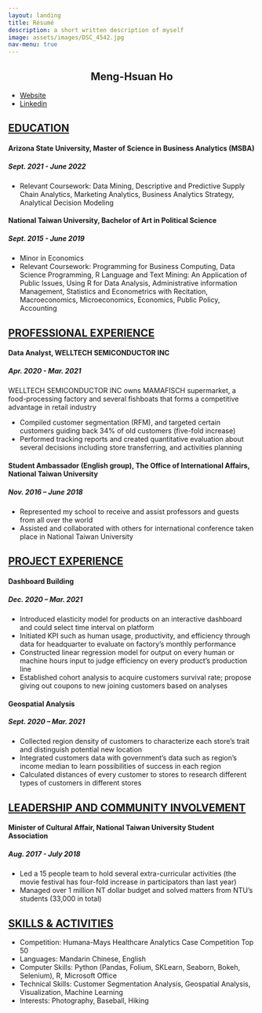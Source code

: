 ```yaml
---
layout: landing
title: Résumé
description: a short written description of myself
image: assets/images/DSC_4542.jpg
nav-menu: true
---
```



<div id="main" class="inner">
<section id="name" >
<div class="box" markdown="1">
		
# <center>Meng-Hsuan Ho</center>

- [Website](https://stegoho.github.io/MH/)
- [Linkedin](www.linkedin.com/in/mh-ho)
			
		
</section>
</div>
<div class="box" markdown="1">
<section id="EDUCATION">
	
			
## <u>EDUCATION</u>

#### Arizona State University, Master of Science in Business Analytics (MSBA)

##### <span style="text-align:right">Sept. 2021 - June 2022</span>

* Relevant Coursework: Data Mining, Descriptive and Predictive Supply Chain Analytics, Marketing Analytics, Business Analytics Strategy, Analytical Decision Modeling

#### National Taiwan University, Bachelor of Art in Political Science

##### Sept. 2015 - June 2019

  - Minor in Economics
  - Relevant Coursework: Programming for Business Computing, Data Science Programming, R Language and Text Mining: An Application of Public Issues, Using R for Data Analysis, Administrative information Management, Statistics and Econometrics with Recitation, Macroeconomics, Microeconomics, Economics, Public Policy, Accounting
				
		
</section>
</div>
<section id="PROFESSIONAL" >
<div class="inner" markdown="1">

## <u>PROFESSIONAL EXPERIENCE</u>

#### Data Analyst, WELLTECH SEMICONDUCTOR INC

##### Apr. 2020 - Mar. 2021

WELLTECH SEMICONDUCTOR INC owns MAMAFISCH supermarket, a food-processing factory and several fishboats that forms a competitive advantage in retail industry

 - Compiled customer segmentation (RFM), and targeted certain customers guiding back 34% of old customers (five-fold increase)
 - Performed tracking reports and created quantitative evaluation about several decisions including store transferring, and activities planning

#### Student Ambassador (English group), The Office of International Affairs, National Taiwan University

#####  Nov. 2016 – June 2018

 - Represented my school to receive and assist professors and guests from all over the world
 - Assisted and collaborated with others for international conference taken place in National Taiwan University
		
</div>	
</section>
<section id="PROJECT" >
<div class="inner" markdown="1">	

## <u>PROJECT EXPERIENCE</u>

#### Dashboard Building

##### Dec. 2020 – Mar. 2021

 - Introduced elasticity model for products on an interactive dashboard and could select time interval on platform
 - Initiated KPI such as human usage, productivity, and efficiency through data for headquarter to evaluate on factory’s monthly performance
 -  Constructed linear regression model for output on every human or machine hours input to judge efficiency on every product’s production line
 - Established cohort analysis to acquire customers survival rate; propose giving out coupons to new joining customers based on analyses

#### **Geospatial Analysis** 

##### Sept. 2020 – Mar. 2021

 - Collected region density of customers to characterize each store’s trait and distinguish potential new location
 - Integrated customers data with government’s data such as region’s income median to learn possibilities of success in each region
 - Calculated distances of every customer to stores to research different types of customers in different stores
			
</div>	
</section>
<section id="LEADERSHIP" >
<div class="inner" markdown="1">	
			
## <u>LEADERSHIP AND COMMUNITY INVOLVEMENT</u>

#### Minister of Cultural Affair, National Taiwan University Student Association

##### Aug. 2017 - July 2018

 - Led a 15 people team to hold several extra-curricular activities (the movie festival has four-fold increase in participators than last year)
 - Managed over 1 million NT dollar budget and solved matters from NTU’s students (33,000 in total)

</div>	
</section>
<section id="SKILLS" >
<div class="inner" markdown="1">	
			
## <u>SKILLS & ACTIVITIES</u>

 - Competition: Humana-Mays Healthcare Analytics Case Competition Top 50
 - Languages: Mandarin Chinese, English
 - Computer Skills: Python (Pandas, Folium, SKLearn, Seaborn, Bokeh, Selenium), R, Microsoft Office
 - Technical Skills: Customer Segmentation Analysis, Geospatial Analysis, Visualization, Machine Learning
 - Interests: Photography, Baseball, Hiking
	
</div>	
</section>
</div>
